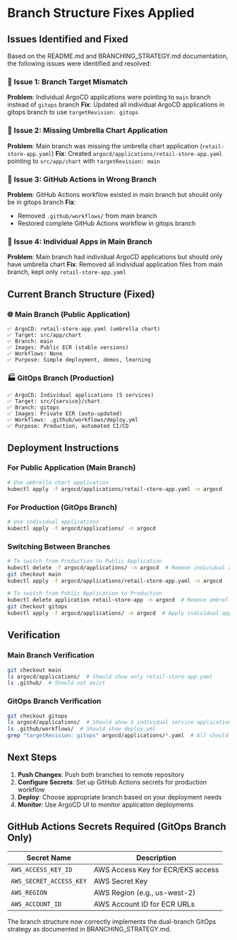 # Branch Structure Fixes Applied

## Issues Identified and Fixed

Based on the README.md and BRANCHING_STRATEGY.md documentation, the following issues were identified and resolved:

### 🔧 **Issue 1: Branch Target Mismatch**
**Problem**: Individual ArgoCD applications were pointing to `main` branch instead of `gitops` branch
**Fix**: Updated all individual ArgoCD applications in gitops branch to use `targetRevision: gitops`

### 🔧 **Issue 2: Missing Umbrella Chart Application**
**Problem**: Main branch was missing the umbrella chart application (`retail-store-app.yaml`)
**Fix**: Created `argocd/applications/retail-store-app.yaml` pointing to `src/app/chart` with `targetRevision: main`

### 🔧 **Issue 3: GitHub Actions in Wrong Branch**
**Problem**: GitHub Actions workflow existed in main branch but should only be in gitops branch
**Fix**: 
- Removed `.github/workflows/` from main branch
- Restored complete GitHub Actions workflow in gitops branch

### 🔧 **Issue 4: Individual Apps in Main Branch**
**Problem**: Main branch had individual ArgoCD applications but should only have umbrella chart
**Fix**: Removed all individual application files from main branch, kept only `retail-store-app.yaml`

## Current Branch Structure (Fixed)

### 🌐 **Main Branch** (Public Application)
```
✅ ArgoCD: retail-store-app.yaml (umbrella chart)
✅ Target: src/app/chart
✅ Branch: main
✅ Images: Public ECR (stable versions)
✅ Workflows: None
✅ Purpose: Simple deployment, demos, learning
```

### 🏭 **GitOps Branch** (Production)
```
✅ ArgoCD: Individual applications (5 services)
✅ Target: src/{service}/chart
✅ Branch: gitops
✅ Images: Private ECR (auto-updated)
✅ Workflows: .github/workflows/deploy.yml
✅ Purpose: Production, automated CI/CD
```

## Deployment Instructions

### **For Public Application (Main Branch)**
```bash
# Use umbrella chart application
kubectl apply -f argocd/applications/retail-store-app.yaml -n argocd
```

### **For Production (GitOps Branch)**
```bash
# Use individual applications
kubectl apply -f argocd/applications/ -n argocd
```

### **Switching Between Branches**
```bash
# To switch from Production to Public Application
kubectl delete -f argocd/applications/ -n argocd  # Remove individual apps
git checkout main
kubectl apply -f argocd/applications/retail-store-app.yaml -n argocd

# To switch from Public Application to Production
kubectl delete application retail-store-app -n argocd  # Remove umbrella app
git checkout gitops
kubectl apply -f argocd/applications/ -n argocd  # Apply individual apps
```

## Verification

### **Main Branch Verification**
```bash
git checkout main
ls argocd/applications/  # Should show only retail-store-app.yaml
ls .github/  # Should not exist
```

### **GitOps Branch Verification**
```bash
git checkout gitops
ls argocd/applications/  # Should show 5 individual service applications
ls .github/workflows/  # Should show deploy.yml
grep "targetRevision: gitops" argocd/applications/*.yaml  # All should point to gitops
```

## Next Steps

1. **Push Changes**: Push both branches to remote repository
2. **Configure Secrets**: Set up GitHub Actions secrets for production workflow
3. **Deploy**: Choose appropriate branch based on your deployment needs
4. **Monitor**: Use ArgoCD UI to monitor application deployments

## GitHub Actions Secrets Required (GitOps Branch Only)

| Secret Name | Description |
|-------------|-------------|
| `AWS_ACCESS_KEY_ID` | AWS Access Key for ECR/EKS access |
| `AWS_SECRET_ACCESS_KEY` | AWS Secret Key |
| `AWS_REGION` | AWS Region (e.g., us-west-2) |
| `AWS_ACCOUNT_ID` | AWS Account ID for ECR URLs |

The branch structure now correctly implements the dual-branch GitOps strategy as documented in BRANCHING_STRATEGY.md.
